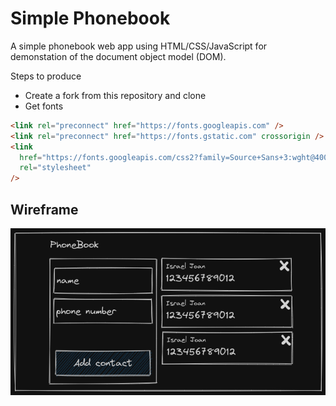 # Simple Phonebook

A simple phonebook web app using HTML/CSS/JavaScript for demonstation of the document object model (DOM).

Steps to produce

- Create a fork from this repository and clone
- Get fonts

```html
<link rel="preconnect" href="https://fonts.googleapis.com" />
<link rel="preconnect" href="https://fonts.gstatic.com" crossorigin />
<link
  href="https://fonts.googleapis.com/css2?family=Source+Sans+3:wght@400;700&display=swap"
  rel="stylesheet"
/>
```

## Wireframe

![Wireframe for simple phonebook app](/images/wireframe.png)
